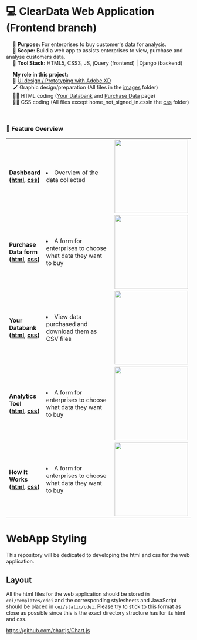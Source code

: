 # 💻 ClearData Web Application (Frontend branch)

&emsp; 🎯 **Purpose:** For enterprises to buy customer's data for analysis. <br>
&emsp; 📐 **Scope:**   Build a web app to assists enterprises to view, purchase and analyse customers data. <br>
&emsp; 🧰 **Tool Stack:**   HTML5, CSS3, JS, jQuery (frontend) | Django (backend)
<br>

&emsp; **My role in this project:** <br>
&emsp; 🎨 [UI design / Prototyping with Adobe XD](https://xd.adobe.com/view/f304c61e-5c45-413b-a699-0bbdd010f2ba-a657/) <br>
&emsp; 🖌 Graphic design/preparation (All files in the [images](https://github.com/NicoleTYF/ClearData-web/tree/master/cdei/static/cdei/images) folder)<br>
&emsp; 👩‍💻 HTML coding ([Your Databank](https://github.com/NicoleTYF/ClearData-web/blob/master/cdei/templates/cdei/your_databank.html) and [Purchase Data](https://github.com/NicoleTYF/ClearData-web/blob/master/cdei/templates/cdei/purchase_data.html) page)<br>
&emsp; 👩‍💻 CSS coding (All files except home_not_signed_in.cssin the [css](https://github.com/NicoleTYF/ClearData-web/tree/master/cdei/static/cdei/css) folder)<br>

<br>

### 🔨 Feature Overview
<table>
<tr>
  <td> 
    <b>Dashboard<br>(<a href="https://github.com/NicoleTYF/ClearData-web/blob/master/cdei/templates/cdei/dashboard_enterprise.html">html</a>, <a href="https://github.com/NicoleTYF/ClearData-web/blob/master/cdei/static/cdei/css/dashboard.css">css</a>)</b>  
  </td>
  <td width="350"><li>Overview of the data collected </li></td>
  <td><img src="https://github.com/NicoleTYF/ClearData-web/blob/master/dashboard_screenshot.PNG" height="200"/></td>
</tr>
  
<tr>
  <td> 
    <b>Purchase Data form<br>(<a href="https://github.com/NicoleTYF/ClearData-web/blob/master/cdei/templates/cdei/purchase_data.html">html</a>, <a href="https://github.com/NicoleTYF/ClearData-web/blob/master/cdei/static/cdei/css/tablePage.css">css</a>)</b>  
  </td>
  <td width="350"><li>A form for enterprises to choose what data they want to buy </li></td>
  <td><img src="https://github.com/NicoleTYF/ClearData-web/blob/master/purchaseData_screenshot.PNG" height="200"/></td>
</tr>
  
<tr>
  <td> 
    <b>Your Databank<br>(<a href="https://github.com/NicoleTYF/ClearData-web/blob/master/cdei/templates/cdei/your_databank.html">html</a>, <a href="https://github.com/NicoleTYF/ClearData-web/blob/master/cdei/static/cdei/css/tablePage.css">css</a>)</b>  
  </td>
  <td width="350"><li>View data purchased and download them as CSV files </li></td>
  <td><img src="https://github.com/NicoleTYF/ClearData-web/blob/master/yourDatabank_screenshot.PNG" height="200"/></td>
</tr>

<tr>
  <td> 
    <b>Analytics Tool<br>(<a href="https://github.com/NicoleTYF/ClearData-web/blob/master/cdei/templates/cdei/analytics_tool.html">html</a>, <a href="https://github.com/NicoleTYF/ClearData-web/blob/master/cdei/static/cdei/css/common.css">css</a>)</b>  
  </td>
  <td width="350"><li>A form for enterprises to choose what data they want to buy </li></td>
  <td><img src="https://github.com/NicoleTYF/ClearData-web/blob/master/analyticsTool_screenshot.PNG" height="200"/></td>
</tr>

<tr>
  <td> 
    <b>How It Works<br>(<a href="https://github.com/NicoleTYF/ClearData-web/blob/master/cdei/templates/cdei/how_it_works.html">html</a>, <a href="https://github.com/NicoleTYF/ClearData-web/blob/master/cdei/static/cdei/css/home_not_signed_in.css">css</a>)</b>  
  </td>
  <td width="350"><li>A form for enterprises to choose what data they want to buy </li></td>
  <td><img src="https://github.com/NicoleTYF/ClearData-web/blob/master/howItWorks_screenshot.PNG" height="200"/></td>
</tr>
</table>



# WebApp Styling
This repository will be dedicated to developing the html and css for the web application.

## Layout
All the html files for the web application should be stored in `cei/templates/cdei` and the corresponding stylesheets and JavaScript should be placed in `cei/static/cdei`. Please try to stick to this format as close as possible since this is the exact directory structure has for its html and css.

https://github.com/chartjs/Chart.js
